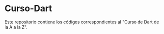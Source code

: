 # Curso-Dart
Este repositorio contiene los códigos correspondientes al "Curso de Dart de la A a la Z".
